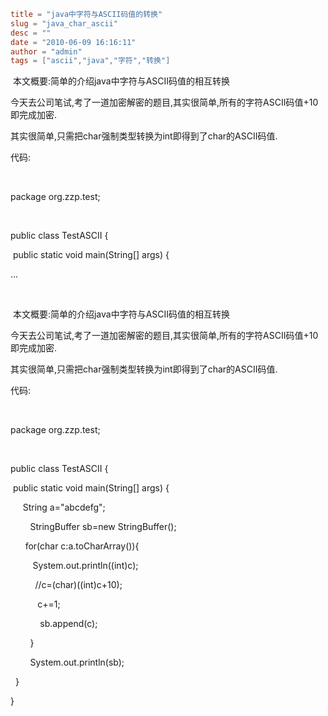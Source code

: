 ```toml
title = "java中字符与ASCII码值的转换"
slug = "java_char_ascii"
desc = ""
date = "2010-06-09 16:16:11"
author = "admin"
tags = ["ascii","java","字符","转换"]
```

<p>&nbsp;本文概要:简单的介绍java中字符与ASCII码值的相互转换</p><p>今天去公司笔试,考了一道加密解密的题目,其实很简单,所有的字符ASCII码值+10即完成加密.</p><p>其实很简单,只需把char强制类型转换为int即得到了char的ASCII码值.</p><p>代码:</p><p>&nbsp;</p><p>package org.zzp.test;</p><p>&nbsp;</p><p>public class TestASCII {</p><p><span class="Apple-tab-span" style="white-space:pre">	</span>public static void main(String[] args) {</p><p>...</p><p>&nbsp;</p>


<!--more-->

<p>&nbsp;本文概要:简单的介绍java中字符与ASCII码值的相互转换</p><p>今天去公司笔试,考了一道加密解密的题目,其实很简单,所有的字符ASCII码值+10即完成加密.</p><p>其实很简单,只需把char强制类型转换为int即得到了char的ASCII码值.</p><p>代码:</p><p>&nbsp;</p><p>package org.zzp.test;</p><p>&nbsp;</p><p>public class TestASCII {</p><p><span class="Apple-tab-span" style="white-space:pre">	</span>public static void main(String[] args) {</p><p><span class="Apple-tab-span" style="white-space:pre">		</span>String a=&quot;abcdefg&quot;;</p><p><span class="Apple-tab-span" style="white-space:pre">		</span>StringBuffer sb=new StringBuffer();</p><p><span class="Apple-tab-span" style="white-space:pre">		</span>for(char c:a.toCharArray()){</p><p><span class="Apple-tab-span" style="white-space:pre">			</span>System.out.println((int)c);</p><p><span class="Apple-tab-span" style="white-space:pre">			</span>//c=(char)((int)c+10);</p><p><span class="Apple-tab-span" style="white-space:pre">			</span>c+=1;</p><p><span class="Apple-tab-span" style="white-space:pre">			</span>sb.append(c);</p><p><span class="Apple-tab-span" style="white-space:pre">		</span>}</p><p><span class="Apple-tab-span" style="white-space:pre">		</span>System.out.println(sb);</p><p><span class="Apple-tab-span" style="white-space:pre">	</span>}</p><p>}</p><p>&nbsp;</p>
